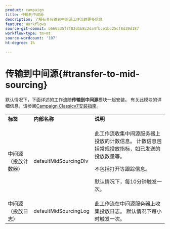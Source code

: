 ```yaml
---
product: campaign
title: 传输到中间源
description: 了解有关传输到中间源工作流的更多信息
feature: Workflows
source-git-commit: b666535f7f82d1b8c2da4fbce1bc25cf8d39d187
workflow-type: tm+mt
source-wordcount: '107'
ht-degree: 1%

---
```



# 传输到中间源{#transfer-to-mid-sourcing}



默认情况下，下面详述的工作流随&#x200B;**传输到中间源**&#x200B;模块一起安装。 有关此模块的详细信息，请参阅[Campaign Classicv7安装指南](../../installation/using/mid-sourcing-deployment.md)。

<table> 
 <tbody> 
  <tr> 
   <td> <strong>标签</strong><br /> </td> 
   <td> <strong>内部名称</strong><br /> </td> 
   <td> <strong>说明</strong><br /> </td> 
  </tr> 
  <tr> 
   <td> <span class="uicontrol">中间源（投放计数器）</span> <br /> </td> 
   <td> <span class="uicontrol">defaultMidSourcingDlv</span> <br /> </td> 
   <td> <p>此工作流收集中间源服务器上投放的计数信息。 计数信息包括常规投放指标，如已发送的投放数量等。</p> <p>不包括打开等跟踪信息。</p> <p>默认情况下，每10分钟触发一次。</p> </td> 
  </tr> 
  <tr> 
   <td> <span class="uicontrol">中间源（投放日志）</span> <br /> </td> 
   <td> <span class="uicontrol">defaultMidSourcingLog</span> <br /> </td> 
   <td> 此工作流在中间源服务器上收集投放日志。 默认情况下每小时触发一次。<br /> </td> 
  </tr> 
 </tbody> 
</table>

